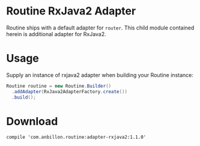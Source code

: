 
Routine RxJava2 Adapter
==================

Routine ships with a default adapter for `router`. This child module contained herein is additional adapter for RxJava2.


Usage
====
Supply an instance of rxjava2 adapter when building your Routine instance:
```java
Routine routine = new Routine.Builder()
  .addAdapter(RxJava2AdapterFactory.create())
  .build();
```


Download
=======
	compile 'com.anbillon.routine:adapter-rxjava2:1.1.0'